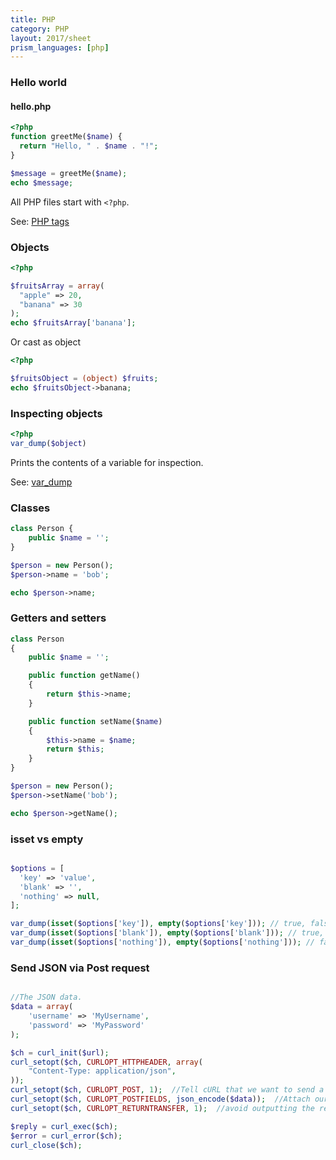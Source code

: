 ```yaml
---
title: PHP
category: PHP
layout: 2017/sheet
prism_languages: [php]
---
```


### Hello world

#### hello.php

```php
<?php
function greetMe($name) {
  return "Hello, " . $name . "!";
}

$message = greetMe($name);
echo $message;
```

All PHP files start with `<?php`.

See: [PHP tags](http://php.net/manual/en/language.basic-syntax.phptags.php)

### Objects

```php
<?php

$fruitsArray = array(
  "apple" => 20,
  "banana" => 30
);
echo $fruitsArray['banana'];
```

Or cast as object

```php
<?php

$fruitsObject = (object) $fruits;
echo $fruitsObject->banana;
``` 

### Inspecting objects

```php
<?php
var_dump($object)
```

Prints the contents of a variable for inspection.

See: [var_dump](http://php.net/var_dump)

### Classes

```php
class Person {
    public $name = '';
}

$person = new Person();
$person->name = 'bob';

echo $person->name;
```

### Getters and setters

```php
class Person 
{
    public $name = '';

    public function getName()
    {
        return $this->name;
    }

    public function setName($name)
    {
        $this->name = $name;
        return $this;
    }
}

$person = new Person();
$person->setName('bob');

echo $person->getName();
```

### isset vs empty
```php

$options = [
  'key' => 'value',
  'blank' => '',
  'nothing' => null,
];

var_dump(isset($options['key']), empty($options['key'])); // true, false
var_dump(isset($options['blank']), empty($options['blank'])); // true, true
var_dump(isset($options['nothing']), empty($options['nothing'])); // false, true

```

### Send JSON via Post request
```php

//The JSON data.
$data = array(
    'username' => 'MyUsername',
    'password' => 'MyPassword'
);

$ch = curl_init($url);
curl_setopt($ch, CURLOPT_HTTPHEADER, array(
    "Content-Type: application/json",
));
curl_setopt($ch, CURLOPT_POST, 1);  //Tell cURL that we want to send a POST request
curl_setopt($ch, CURLOPT_POSTFIELDS, json_encode($data));  //Attach our encoded JSON string to the POST fields.
curl_setopt($ch, CURLOPT_RETURNTRANSFER, 1);  //avoid outputting the return value directly. 

$reply = curl_exec($ch);
$error = curl_error($ch);
curl_close($ch);

```
